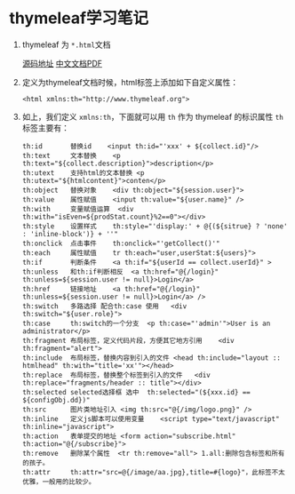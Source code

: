 thymeleaf学习笔记
=================

1. thymeleaf 为 ```*.html```文档

	[源码地址](https://github.com/thymeleaf)
	[中文文档PDF](thymeleaf/thymeleaf_3.0.5_zh_guide.pdf)

2. 定义为thymeleaf文档时候，html标签上添加如下自定义属性：

	```
	<html xmlns:th="http://www.thymeleaf.org">
	```

3. 如上，我们定义 ```xmlns:th```，下面就可以用 ```th``` 作为 thymeleaf 的标识属性 ```th``` 标签主要有：

	```
	th:id		替换id	<input th:id="'xxx' + ${collect.id}"/>
	th:text		文本替换	<p th:text="${collect.description}">description</p>
	th:utext	支持html的文本替换	<p th:utext="${htmlcontent}">conten</p>
	th:object	替换对象	<div th:object="${session.user}">
	th:value	属性赋值	<input th:value="${user.name}" />
	th:with		变量赋值运算	<div th:with="isEven=${prodStat.count}%2==0"></div>
	th:style	设置样式	th:style="'display:' + @{(${sitrue} ? 'none' : 'inline-block')} + ''"
	th:onclick	点击事件	th:onclick="'getCollect()'"
	th:each		属性赋值	tr th:each="user,userStat:${users}">
	th:if		判断条件	<a th:if="${userId == collect.userId}" >
	th:unless	和th:if判断相反	<a th:href="@{/login}" th:unless=${session.user != null}>Login</a>
	th:href		链接地址	<a th:href="@{/login}" th:unless=${session.user != null}>Login</a> />
	th:switch	多路选择 配合th:case 使用	<div th:switch="${user.role}">
	th:case		th:switch的一个分支	<p th:case="'admin'">User is an administrator</p>
	th:fragment	布局标签，定义代码片段，方便其它地方引用	<div th:fragment="alert">
	th:include	布局标签，替换内容到引入的文件	<head th:include="layout :: htmlhead" th:with="title='xx'"></head> 
	th:replace	布局标签，替换整个标签到引入的文件	<div th:replace="fragments/header :: title"></div>
	th:selected	selected选择框 选中	th:selected="(${xxx.id} == ${configObj.dd})"
	th:src		图片类地址引入	<img th:src="@{/img/logo.png}" />
	th:inline	定义js脚本可以使用变量	<script type="text/javascript" th:inline="javascript">
	th:action	表单提交的地址	<form action="subscribe.html" th:action="@{/subscribe}">
	th:remove	删除某个属性	<tr th:remove="all"> 1.all:删除包含标签和所有的孩子。
	th:attr		th:attr="src=@{/image/aa.jpg},title=#{logo}"，此标签不太优雅，一般用的比较少。
	```